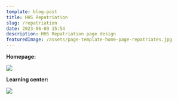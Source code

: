 ```yaml
---
template: blog-post
title: HHS Repatriation
slug: /repatriation
date: 2023-06-09 15:54
description: HHS Repatriation page design
featuredImage: /assets/page-template-home-page-repatriates.jpg
---
```

**H﻿omepage:**

![](/assets/page-template-home-page-repatriates.jpg)

**L﻿earning center:**

![](/assets/learning-center.jpg)